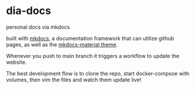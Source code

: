 # dia-docs
personal docs via mkdocs

built with [mkdocs](https://www.mkdocs.org/user-guide/configuration/#edit_uri), a documentation framework that can utilize github pages, as well as the [mkdocs-material theme](https://github.com/squidfunk/mkdocs-material?tab=readme-ov-file).  


Whenever you push to main branch it triggers a workflow to update the website. 

The best development flow is to clone the repo, start docker-compsoe with volumes, then vim the files and watch them update live!  
